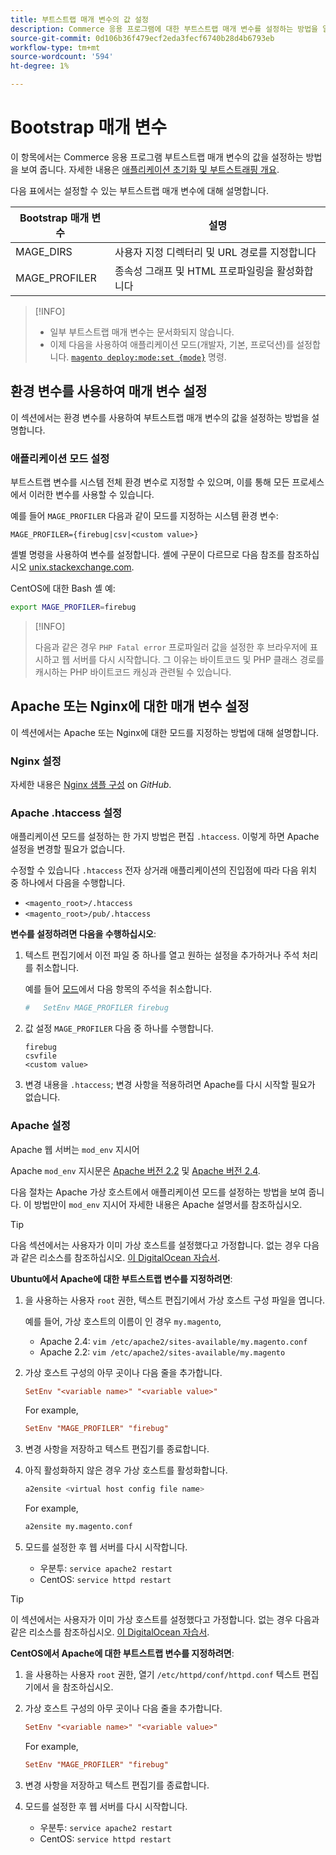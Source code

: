 ```yaml
---
title: 부트스트랩 매개 변수의 값 설정
description: Commerce 응용 프로그램에 대한 부트스트랩 매개 변수를 설정하는 방법을 알아봅니다.
source-git-commit: 0d106b36f479ecf2eda3fecf6740b28d4b6793eb
workflow-type: tm+mt
source-wordcount: '594'
ht-degree: 1%

---
```



# Bootstrap 매개 변수

이 항목에서는 Commerce 응용 프로그램 부트스트랩 매개 변수의 값을 설정하는 방법을 보여 줍니다. 자세한 내용은 [애플리케이션 초기화 및 부트스트래핑 개요](initialization.md).

다음 표에서는 설정할 수 있는 부트스트랩 매개 변수에 대해 설명합니다.

| Bootstrap 매개 변수 | 설명 |
| ------------------- | -------------------------------------------- |
| MAGE_DIRS | 사용자 지정 디렉터리 및 URL 경로를 지정합니다 |
| MAGE_PROFILER | 종속성 그래프 및 HTML 프로파일링을 활성화합니다 |

>[!INFO]
>
>- 일부 부트스트랩 매개 변수는 문서화되지 않습니다.
>- 이제 다음을 사용하여 애플리케이션 모드(개발자, 기본, 프로덕션)를 설정합니다. [`magento deploy:mode:set {mode}`](../cli/set-mode.md) 명령.


## 환경 변수를 사용하여 매개 변수 설정

이 섹션에서는 환경 변수를 사용하여 부트스트랩 매개 변수의 값을 설정하는 방법을 설명합니다.

### 애플리케이션 모드 설정

부트스트랩 변수를 시스템 전체 환경 변수로 지정할 수 있으며, 이를 통해 모든 프로세스에서 이러한 변수를 사용할 수 있습니다.

예를 들어 `MAGE_PROFILER` 다음과 같이 모드를 지정하는 시스템 환경 변수:

```terminal
MAGE_PROFILER={firebug|csv|<custom value>}
```

셸별 명령을 사용하여 변수를 설정합니다. 셸에 구문이 다르므로 다음 참조를 참조하십시오 [unix.stackexchange.com][unix-stackx].

CentOS에 대한 Bash 셸 예:

```bash
export MAGE_PROFILER=firebug
```

>[!INFO]
>
>다음과 같은 경우 `PHP Fatal error` 프로파일러 값을 설정한 후 브라우저에 표시하고 웹 서버를 다시 시작합니다. 그 이유는 바이트코드 및 PHP 클래스 경로를 캐시하는 PHP 바이트코드 캐싱과 관련될 수 있습니다.

## Apache 또는 Nginx에 대한 매개 변수 설정

이 섹션에서는 Apache 또는 Nginx에 대한 모드를 지정하는 방법에 대해 설명합니다.

### Nginx 설정

자세한 내용은 [Nginx 샘플 구성] on _GitHub_.

### Apache .htaccess 설정

애플리케이션 모드를 설정하는 한 가지 방법은 편집 `.htaccess`. 이렇게 하면 Apache 설정을 변경할 필요가 없습니다.

수정할 수 있습니다 `.htaccess` 전자 상거래 애플리케이션의 진입점에 따라 다음 위치 중 하나에서 다음을 수행합니다.

- `<magento_root>/.htaccess`
- `<magento_root>/pub/.htaccess`

**변수를 설정하려면 다음을 수행하십시오**:

1. 텍스트 편집기에서 이전 파일 중 하나를 열고 원하는 설정을 추가하거나 주석 처리를 취소합니다.

   예를 들어 [모드](application-modes.md)에서 다음 항목의 주석을 취소합니다.

   ```conf
   #   SetEnv MAGE_PROFILER firebug
   ```

1. 값 설정 `MAGE_PROFILER` 다음 중 하나를 수행합니다.

   ```terminal
   firebug
   csvfile
   <custom value>
   ```

1. 변경 내용을 `.htaccess`; 변경 사항을 적용하려면 Apache를 다시 시작할 필요가 없습니다.

### Apache 설정

Apache 웹 서버는 `mod_env` 지시어

Apache `mod_env` 지시문은 [Apache 버전 2.2] 및 [Apache 버전 2.4].

다음 절차는 Apache 가상 호스트에서 애플리케이션 모드를 설정하는 방법을 보여 줍니다. 이 방법만이 `mod_env` 지시어 자세한 내용은 Apache 설명서를 참조하십시오.

>[!TIP]
>
>다음 섹션에서는 사용자가 이미 가상 호스트를 설정했다고 가정합니다. 없는 경우 다음과 같은 리소스를 참조하십시오. [이 DigitalOcean 자습서](https://www.digitalocean.com/community/tutorials/how-to-set-up-apache-virtual-hosts-on-ubuntu-14-04-lts).

**Ubuntu에서 Apache에 대한 부트스트랩 변수를 지정하려면**:

1. 을 사용하는 사용자 `root` 권한, 텍스트 편집기에서 가상 호스트 구성 파일을 엽니다.

   예를 들어, 가상 호스트의 이름이 인 경우 `my.magento`,

   - Apache 2.4: `vim /etc/apache2/sites-available/my.magento.conf`
   - Apache 2.2: `vim /etc/apache2/sites-available/my.magento`

1. 가상 호스트 구성의 아무 곳이나 다음 줄을 추가합니다.

   ```conf
   SetEnv "<variable name>" "<variable value>"
   ```

   For example,

   ```conf
   SetEnv "MAGE_PROFILER" "firebug"
   ```

1. 변경 사항을 저장하고 텍스트 편집기를 종료합니다.
1. 아직 활성화하지 않은 경우 가상 호스트를 활성화합니다.

   ```bash
   a2ensite <virtual host config file name>
   ```

   For example,

   ```bash
   a2ensite my.magento.conf
   ```

1. 모드를 설정한 후 웹 서버를 다시 시작합니다.

   - 우분투: `service apache2 restart`
   - CentOS: `service httpd restart`

>[!TIP]
>
>이 섹션에서는 사용자가 이미 가상 호스트를 설정했다고 가정합니다. 없는 경우 다음과 같은 리소스를 참조하십시오. [이 DigitalOcean 자습서](https://www.digitalocean.com/community/tutorials/how-to-set-up-apache-virtual-hosts-on-centos-6).

**CentOS에서 Apache에 대한 부트스트랩 변수를 지정하려면**:

1. 을 사용하는 사용자 `root` 권한, 열기 `/etc/httpd/conf/httpd.conf` 텍스트 편집기에서 을 참조하십시오.

1. 가상 호스트 구성의 아무 곳이나 다음 줄을 추가합니다.

   ```conf
   SetEnv "<variable name>" "<variable value>"
   ```

   For example,

   ```conf
   SetEnv "MAGE_PROFILER" "firebug"
   ```

1. 변경 사항을 저장하고 텍스트 편집기를 종료합니다.

1. 모드를 설정한 후 웹 서버를 다시 시작합니다.

   - 우분투: `service apache2 restart`
   - CentOS: `service httpd restart`

<!-- link definitions -->

[Apache 버전 2.2]: https://httpd.apache.org/docs/2.2/mod/mod_env.html#setenv
[Apache 버전 2.4]: https://httpd.apache.org/docs/2.4/mod/mod_env.html#setenv
[Nginx 샘플 구성]: https://github.com/magento/magento2/blob/2.4/nginx.conf.sample#L16
[unix-stackx]: https://unix.stackexchange.com/questions/117467/how-to-permanently-set-environmental-variables
